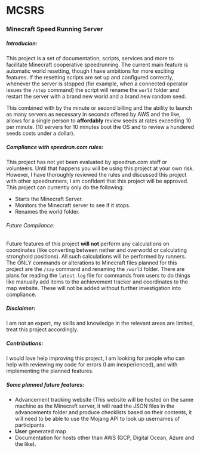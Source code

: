 # MCSRS
### Minecraft Speed Running Server
##### Introducion:
This project is a set of documentation, scripts, services and more to facilitate Minecraft cooperative speedrunning. The current main feature is automatic world resetting, though I have ambitions for more exciting features. If the resetting scripts are set up and configured correctly, whenever the server is stopped (for example, when a connected operator issues the `/stop` command) the script will rename the `world` folder and restart the server with a brand new world and a brand new random seed. 

This combined with by the minute or second billing and the ability to launch as many servers as necessary in seconds offered by AWS and the like, allows for a single person to **affordably** review seeds at rates exceeding 10 per minute. (10 servers for 10 minutes boot the OS and to review a hundered seeds costs under a dollar).

##### Compliance with speedrun.com rules:
This project has not yet been evaluated by speedrun.com staff or volunteers. Until that happens you will be using this project at your own risk. However, I have thoroughly reviewed the rules and discussed this project with other speedrunners, I am confident that this project will be approved. This project can currently only do the following:
* Starts the Minecraft Server.
* Monitors the Minecraft server to see if it stops.
* Renames the world folder.

###### Future Compliance:
Future features of this project **will not** perform any calculations on coordinates (like converting between nether and overworld or calculating stronghold positions). All such calculations will be performed by runners. The ONLY commands or alterations to Minecraft files planned for this project are the `/say` command and renaming the `/world` folder. There are plans for reading the `latest.log` file for commands from users to do things like manually add items to the achievement tracker and coordinates to the map website. These will not be added without further investigation into compliance.

##### Disclaimer:
I am not an expert, my skills and knowledge in the relevant areas are limited, treat this project accordingly.

##### Contributions:
I would love help improving this project, I am looking for people who can help with reviewing my code for errors (I am inexperienced), and with implementing the planned features.

##### Some planned future features:
* Advancement tracking website (This website will be hosted on the same machine as the Minecraft server, it will read the JSON files in the advancements folder and produce checklists based on their contents, it will need to be able to use the Mojang API to look up usernames of participants. 
* **User** generated map
* Documentation for hosts other than AWS (GCP, Digital Ocean, Azure and the like).

